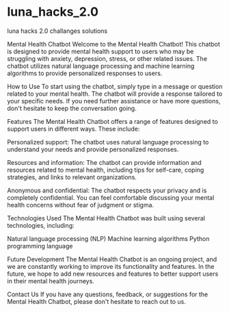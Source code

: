 # luna_hacks_2.0
luna hacks 2.0 challanges solutions

Mental Health Chatbot
Welcome to the Mental Health Chatbot! This chatbot is designed to provide mental health support to users who may be struggling with anxiety, depression, stress, or other related issues. The chatbot utilizes natural language processing and machine learning algorithms to provide personalized responses to users.

How to Use
To start using the chatbot, simply type in a message or question related to your mental health. The chatbot will provide a response tailored to your specific needs. If you need further assistance or have more questions, don't hesitate to keep the conversation going.

Features
The Mental Health Chatbot offers a range of features designed to support users in different ways. These include:

Personalized support: The chatbot uses natural language processing to understand your needs and provide personalized responses.

Resources and information: The chatbot can provide information and resources related to mental health, including tips for self-care, coping strategies, and links to relevant organizations.

Anonymous and confidential: The chatbot respects your privacy and is completely confidential. You can feel comfortable discussing your mental health concerns without fear of judgment or stigma.

Technologies Used
The Mental Health Chatbot was built using several technologies, including:

Natural language processing (NLP)
Machine learning algorithms
Python programming language

Future Development
The Mental Health Chatbot is an ongoing project, and we are constantly working to improve its functionality and features. In the future, we hope to add new resources and features to better support users in their mental health journeys.

Contact Us
If you have any questions, feedback, or suggestions for the Mental Health Chatbot, please don't hesitate to reach out to us.
